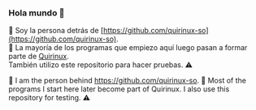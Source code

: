 ### Hola mundo 👋

:eyes: Soy la persona detrás de [https://github.com/quirinux-so](https://github.com/quirinux-so). <br>
:loudspeaker: La mayoría de los programas que empiezo aquí luego pasan a formar parte de [Quirinux](https://www.quirinux.org).<br>
También utilizo este repositorio para hacer pruebas. :warning:

👀 I am the person behind https://github.com/quirinux-so.
📢 Most of the programs I start here later become part of Quirinux.
I also use this repository for testing. ⚠️
